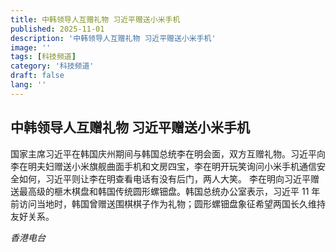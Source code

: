 ```yaml
---
title: 中韩领导人互赠礼物 习近平赠送小米手机
published: 2025-11-01
description: '中韩领导人互赠礼物 习近平赠送小米手机'
image: ''
tags: [科技频道]
category: '科技频道'
draft: false
lang: ''
---
```


## 中韩领导人互赠礼物 习近平赠送小米手机

国家主席习近平在韩国庆州期间与韩国总统李在明会面，双方互赠礼物。习近平向李在明夫妇赠送小米旗舰曲面手机和文房四宝，李在明开玩笑询问小米手机通信安全如何，习近平则让李在明查看电话有没有后门，两人大笑。
李在明向习近平赠送最高级的榧木棋盘和韩国传统圆形螺钿盘。韩国总统办公室表示，习近平 11 年前访问当地时，韩国曾赠送围棋棋子作为礼物；圆形螺钿盘象征希望两国长久维持友好关系。

*香港电台*

